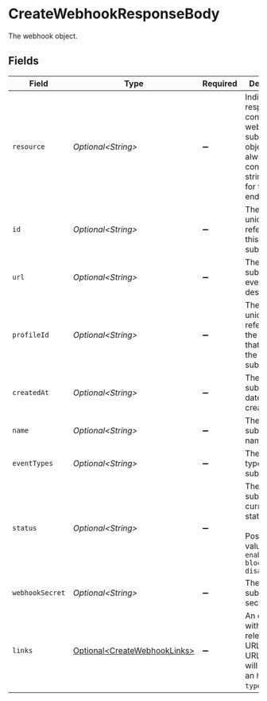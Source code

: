 # CreateWebhookResponseBody

The webhook object.


## Fields

| Field                                                                                                                      | Type                                                                                                                       | Required                                                                                                                   | Description                                                                                                                | Example                                                                                                                    |
| -------------------------------------------------------------------------------------------------------------------------- | -------------------------------------------------------------------------------------------------------------------------- | -------------------------------------------------------------------------------------------------------------------------- | -------------------------------------------------------------------------------------------------------------------------- | -------------------------------------------------------------------------------------------------------------------------- |
| `resource`                                                                                                                 | *Optional\<String>*                                                                                                        | :heavy_minus_sign:                                                                                                         | Indicates the response contains a webhook subscription object. Will always contain the string `webhook` for this endpoint. | webhook                                                                                                                    |
| `id`                                                                                                                       | *Optional\<String>*                                                                                                        | :heavy_minus_sign:                                                                                                         | The identifier uniquely referring to this subscription.                                                                    | hook_tNP6fpF9fLJpFWziRcgiH                                                                                                 |
| `url`                                                                                                                      | *Optional\<String>*                                                                                                        | :heavy_minus_sign:                                                                                                         | The subscription's events destination.                                                                                     | https://example.com/webhook-endpoint                                                                                       |
| `profileId`                                                                                                                | *Optional\<String>*                                                                                                        | :heavy_minus_sign:                                                                                                         | The identifier uniquely referring to the profile that created the subscription.                                            | pfl_YyoaNFjtHc                                                                                                             |
| `createdAt`                                                                                                                | *Optional\<String>*                                                                                                        | :heavy_minus_sign:                                                                                                         | The subscription's date time of creation.                                                                                  | 2023-01-01T12:00:00Z                                                                                                       |
| `name`                                                                                                                     | *Optional\<String>*                                                                                                        | :heavy_minus_sign:                                                                                                         | The subscription's name.                                                                                                   | Profile Updates Webhook                                                                                                    |
| `eventTypes`                                                                                                               | *Optional\<String>*                                                                                                        | :heavy_minus_sign:                                                                                                         | The events types that are subscribed.                                                                                      | profile.create profile.blocked                                                                                             |
| `status`                                                                                                                   | *Optional\<String>*                                                                                                        | :heavy_minus_sign:                                                                                                         | The subscription's current status.<br/><br/>Possible values: `enabled` `blocked` `disabled`                                | enabled                                                                                                                    |
| `webhookSecret`                                                                                                            | *Optional\<String>*                                                                                                        | :heavy_minus_sign:                                                                                                         | The subscription's secret.                                                                                                 | secret                                                                                                                     |
| `links`                                                                                                                    | [Optional\<CreateWebhookLinks>](../../models/operations/CreateWebhookLinks.md)                                             | :heavy_minus_sign:                                                                                                         | An object with several relevant URLs. Every URL object will contain an `href` and a `type` field.                          |                                                                                                                            |